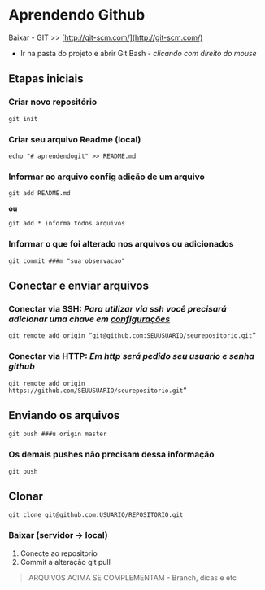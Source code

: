 # Aprendendo Github
 Baixar -  GIT >> [http://git-scm.com/](http://git-scm.com/)
- Ir na pasta do projeto e abrir Git Bash - _clicando com direito do mouse_

## Etapas iniciais 

### Criar novo repositório

    git init

### Criar seu arquivo Readme (local)
    echo "# aprendendogit" >> README.md 

### Informar ao arquivo config adição de um arquivo
    git add README.md  

**ou**

    git add * informa todos arquivos 

### Informar o que foi alterado nos arquivos ou adicionados
    git commit ###m "sua observacao" 

## Conectar e enviar arquivos
### **Conectar via SSH:** _Para utilizar via ssh você precisará adicionar uma chave em [configurações](https://github.com/oscaringlez/aprendendogit/blob/master/Chaves.md)_
    git remote add origin “git@github.com:SEUUSUARIO/seurepositorio.git” 


### **Conectar via HTTP:**   _Em http será pedido seu usuario e senha github_
    git remote add origin https://github.com/SEUUSUARIO/seurepositorio.git” 

## Enviando os arquivos
    git push ###u origin master 

### Os demais pushes não precisam dessa informação
    git push 

## Clonar 
    git clone git@github.com:USUARIO/REPOSITORIO.git 

### Baixar (servidor -> local)
1. Conecte ao repositorio
2. Commit a alteração
    git pull 


> ARQUIVOS ACIMA SE COMPLEMENTAM - Branch, dicas e etc




